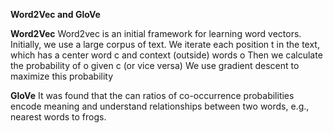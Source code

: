 **Word2Vec and GloVe**



**Word2Vec**
Word2vec is an initial framework for learning word vectors.
Initially, we use a large corpus of text.
We iterate each position t in the text, which has a center word c and context (outside) words o
Then we calculate the probability of o given c (or vice versa)
We use gradient descent to maximize this probability



**GloVe**
It was found that the can ratios of co-occurrence probabilities encode meaning and understand relationships between two words, e.g., nearest words to frogs.
